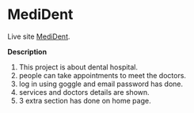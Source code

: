 # MediDent

Live site [MediDent](https://pensive-edison-f8b4f9.netlify.app/).

**Description**

1. This project is about dental hospital.
2. people can take appointments to meet the doctors.
3. log in using goggle and email password has done.
4. services and doctors details are shown.
5. 3 extra section has done on home page.